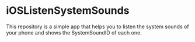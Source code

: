 # iOSListenSystemSounds
This repository is a simple app that helps you to listen the system sounds of your phone and shows the SystemSoundID of each one. 
